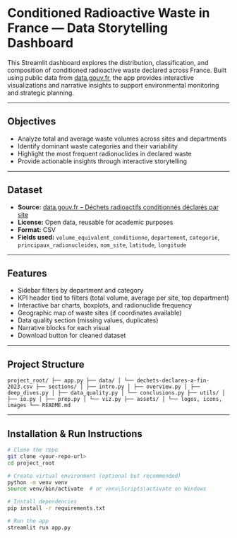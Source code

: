 # Conditioned Radioactive Waste in France — Data Storytelling Dashboard

This Streamlit dashboard explores the distribution, classification, and composition of conditioned radioactive waste declared across France. Built using public data from [data.gouv.fr](https://www.data.gouv.fr/datasets/inventaire-national-des-matieres-et-dechets-radioactifs/), the app provides interactive visualizations and narrative insights to support environmental monitoring and strategic planning.

---

##  Objectives

- Analyze total and average waste volumes across sites and departments
- Identify dominant waste categories and their variability
- Highlight the most frequent radionuclides in declared waste
- Provide actionable insights through interactive storytelling

---

##  Dataset

- **Source:** [data.gouv.fr – Déchets radioactifs conditionnés déclarés par site](https://www.data.gouv.fr/datasets/inventaire-national-des-matieres-et-dechets-radioactifs/)
- **License:** Open data, reusable for academic purposes
- **Format:** CSV
- **Fields used:** `volume_equivalent_conditionne`, `departement`, `categorie`, `principaux_radionucleides`, `nom_site`, `latitude`, `longitude`

---

##  Features

- Sidebar filters by department and category
- KPI header tied to filters (total volume, average per site, top department)
- Interactive bar charts, boxplots, and radionuclide frequency
- Geographic map of waste sites (if coordinates available)
- Data quality section (missing values, duplicates)
- Narrative blocks for each visual
- Download button for cleaned dataset

---

##  Project Structure
```
project_root/ ├── app.py ├── data/ │ └── dechets-declares-a-fin-2023.csv ├── sections/ │ ├── intro.py │ ├── overview.py │ ├── deep_dives.py │ ├── data_quality.py │ └── conclusions.py ├── utils/ │ ├── io.py │ ├── prep.py │ └── viz.py ├── assets/ │ └── logos, icons, images └── README.md 
```




---

##  Installation & Run Instructions

```bash
# Clone the repo
git clone <your-repo-url>
cd project_root

# Create virtual environment (optional but recommended)
python -m venv venv
source venv/bin/activate  # or venv\Scripts\activate on Windows

# Install dependencies
pip install -r requirements.txt

# Run the app
streamlit run app.py